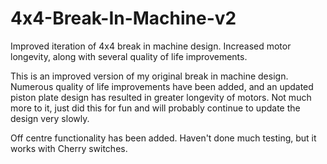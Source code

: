 # 4x4-Break-In-Machine-v2
Improved iteration of 4x4 break in machine design. Increased motor longevity, along with several quality of life improvements.


This is an improved version of my original break in machine design. Numerous quality of life improvements have been added, and an updated piston plate design has resulted in greater longevity of motors.
Not much more to it, just did this for fun and will probably continue to update the design very slowly.

Off centre functionality has been added. Haven't done much testing, but it works with Cherry switches.
